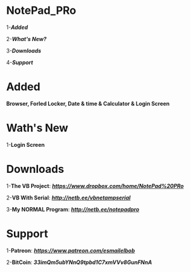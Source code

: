 # NotePad_PRo

1-***Added***

2-***What's New?***

3-***Downloads***

4-***Support***





# Added 

**Browser, Forled Locker, Date & time & Calculator & Login Screen**



# Wath's New

1-**Login Screen**



# Downloads

1-**The VB Project**: __***https://www.dropbox.com/home/NotePad%20PRo***__

2-**VB With Serial**:  __***http://netb.ee/vbnetampserial***__ 

3-**My NORMAL Program**:  __***http://netb.ee/notepadpro***__



# Support

1-**Patreon**: __***https://www.patreon.com/esmailelbob***__

2-**BitCoin**: __***33imQm5ubYNnQ9tpbd1C7xmVVv8GunFNnA***__
